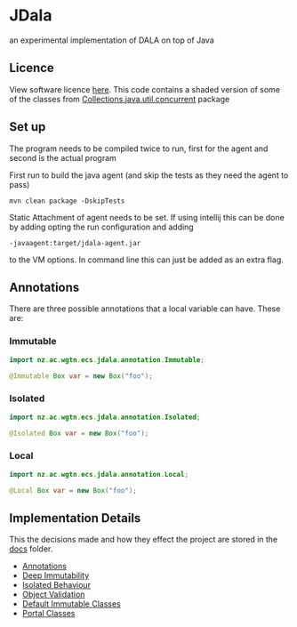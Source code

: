 # JDala
an experimental implementation of DALA on top of Java


## Licence
View software licence [here](LICENSE.md).
This code contains a shaded version of some of the classes from [Collections.java.util.concurrent](https://github.com/openjdk/jdk/tree/master) package

## Set up
The program needs to be compiled twice to run, first for the agent and second is the actual program

First run to build the java agent (and skip the tests as they need the agent to pass)
```shell
mvn clean package -DskipTests
```

Static Attachment of agent needs to be set. If using intellij this can be done by adding opting the run configuration and adding
```shell
-javaagent:target/jdala-agent.jar
```
to the VM options. In command line this can just be added as an extra flag.

## Annotations
There are three possible annotations that a local variable can have. These are:

### Immutable

```java
import nz.ac.wgtn.ecs.jdala.annotation.Immutable;

@Immutable Box var = new Box("foo");
```

### Isolated

```java
import nz.ac.wgtn.ecs.jdala.annotation.Isolated;

@Isolated Box var = new Box("foo");
```

### Local

```java
import nz.ac.wgtn.ecs.jdala.annotation.Local;

@Local Box var = new Box("foo");
```


## Implementation Details
This the decisions made and how they effect the project are stored in the [docs](./docs) folder.

- [Annotations](./docs/Annotations.md)
- [Deep Immutability](./docs/Deep_Immutability.md)
- [Isolated Behaviour](./docs/Isolated_Behaviour.md)
- [Object Validation](./docs/Object_Validation.md)
- [Default Immutable Classes](./docs/Default_Immutable_Classes.md)
- [Portal Classes](./docs/Portal_Classes.md)